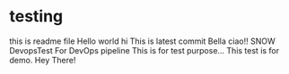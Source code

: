 # testing
this is readme file
Hello world
hi
This is latest commit
Bella ciao!!
SNOW DevopsTest
For DevOps pipeline
This is for test purpose...
This test is for demo.
Hey There!
